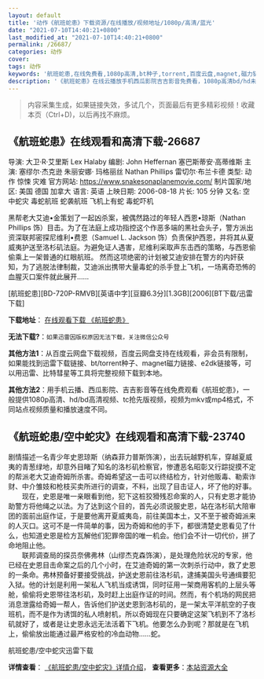 ```yaml
---
layout: default
title: '动作《航班蛇患》下载资源/在线播放/视频地址/1080p/高清/蓝光'
date: "2021-07-10T14:40:21+0800"
last_modified_at: "2021-07-10T14:40:21+0800"
permalink: /26687/
categories: 动作
cover:
tags: 动作
keywords: '航班蛇患,在线免费看,1080p高清,bt种子,torrent,百度云盘,magnet,磁力链,迅雷下载资源'
description: '《航班蛇患》在线云播放手机西瓜影院吉吉影音免费看，1080p高清bd/hd未删减完整版和tc抢先枪版，mkv/mp4格式，附带bt/torrent种子、magnet/磁力链、百度云盘、网盘资源迅雷下载链接'
---
```


>内容采集生成，如果链接失效，多试几个，页面最后有更多精彩视频！收藏本页（Ctrl+D)，以后再找不麻烦。


## 《航班蛇患》在线观看和高清下载-26687

导演: 大卫·R·艾里斯 Lex Halaby 编剧: John Heffernan 塞巴斯蒂安·高蒂维斯 主演: 塞缪尔·杰克逊 朱丽安娜· 玛格丽丝 Nathan Phillips 雷切尔·布兰卡德 类型: 动作 惊悚 灾难 官方网站: https://www.snakesonaplanemovie.com/ 制片国家/地区: 美国 德国 加拿大 语言: 英语 上映日期: 2006-08-18 片长: 105 分钟 又名: 空中蛇灾 毒蛇航班 蛇袭航班 飞机上有蛇 毒蛇吓机

黑帮老大艾迪•金策划了一起凶杀案，被偶然路过的年轻人西恩•琼斯（Nathan Phillips 饰）目击。为了在法庭上成功指控这个作恶多端的黑社会头子，警方派出资深联邦密探尼维利•费恩（Samuel L. Jackson 饰）负责保护西恩，并将其从夏威夷护送至洛杉矶法庭。为避免证人遇害，尼维利采取声东击西的策略，与西恩偷偷乘上一架普通的红眼航班。 然而这项绝密的计划被艾迪安排在警方的内奸获知，为了逃脱法律制裁，艾迪派出携带大量毒蛇的杀手登上飞机，一场离奇恐怖的血腥灭口案件就此展开……


[航班蛇患][BD-720P-RMVB][英语中字][豆瓣6.3分][1.3GB][2006][BT下载/迅雷下载]

**下载地址**： [在线观看下载 《航班蛇患》](https://www.btdx8.com/torrent/snakes_on_a_plane_2006.html) 


**无法下载?**：`如果迅雷因版权原因无法下载，关注微信公众号 `

**其他方法1**：从百度云网盘下载视频，百度云网盘支持在线观看，非会员有限制，如果能找到迅雷下载链接、bt/torrent种子、magnet磁力链接、e2dk链接等，可以用迅雷、比特彗星等工具将完整视频下载到本地。

**其他方法2**：用手机云播、西瓜影院、吉吉影音等在线免费观看《航班蛇患》，一般提供1080p高清、hd/bd高清视频、tc抢先版视频，视频为mkv或mp4格式，不同站点视频质量和播放速度不同。


## 《航班蛇患/空中蛇灾》在线观看和高清下载-23740

剧情描述一名青少年史恩琼斯（纳森菲力普斯饰演），出去玩越野机车，穿越夏威夷的青葱绿地，却意外目睹了知名的洛杉矶检察官，惨遭恶名昭彰又行踪捉摸不定的帮派老大艾迪奇姆所杀害。奇姆希望这一击可以终结检方，针对他贩毒、勒索诈财、中介雏妓和枪枝买卖所进行的调查，不料，出现了目击证人，坏了他的好事。<br />　　现在，史恩是唯一亲眼看到他，犯下这桩狡猾残忍命案的人，只有史恩才能协助警方将他绳之以法。为了达到这个目的，首先必须说服史恩，站在洛杉矶大陪审团的面前出庭作证，于是要他离开夏威夷岛，前往美国本土，又不至于被奇姆派来的人灭口。这可不是一件简单的事，因为奇姆和他的手下，都很清楚史恩看见了什么，也知道史恩是检方瓦解他们犯罪帝国的唯一机会。他们会不计一切代价，拼了命地阻止他。<br />　　联邦调查局的探员奈佛弗林（山缪杰克森饰演），是处理危险状况的专家，他已经在史恩目击命案之后的几个小时，在艾迪奇姆的第一次刺杀行动中，救了史恩的一条命。弗林预备好要接受挑战，护送史恩前往洛杉矶，逮捕美国头号通缉要犯入狱。他的计划是利用一架私人飞机当成诱饵，同时征用一架商用客机的上层头等舱，偷偷将史恩带往洛杉矶，及时赶上出庭作证的时间。然而，有个机场的网民把消息泄露给奇姆一帮人，告诉他们护送史恩到洛杉矶的，是一架太平洋航空的子夜班机，而不是作为诱饵的私人喷射机，所以奇姆现在只要确定这架飞机到不了洛杉矶就好了，或者是让史恩永远无法活着下飞机。他要怎么办到呢？那就是在飞机上，偷偷放出能通过最严格安检的冷血动物……蛇。


航班蛇患/空中蛇灾迅雷下载

**详情查看**： [《航班蛇患/空中蛇灾》详情介绍](/movie/23740/)， **查看更多**：[本站资源大全](/movie/t/all/)

